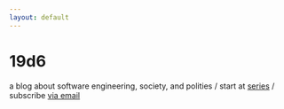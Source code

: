 ```yaml
---
layout: default
---
```


    
<h1 itemprop="name">19d6</h1>
    

    
<p class="byline" itemprop="about">
        a blog about software engineering, society, and polities / start at <a href="/series">series</a> / subscribe <a href="/newsletter/">via email</a>
    </p>
    
